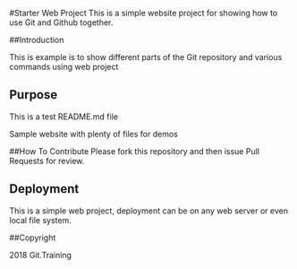#Starter Web Project
This is a simple website project for showing how to use Git and
Github together.

##Introduction

This is example is to show different parts of 
the Git repository and various commands
using web project

## Purpose
This is a test README.md file

Sample website with plenty of files for demos

##How To Contribute
 Please fork this repository and then issue Pull Requests for review.

## Deployment

This is a simple web project, deployment can be
on any web server or even local file system.

##Copyright

2018 Git.Training
